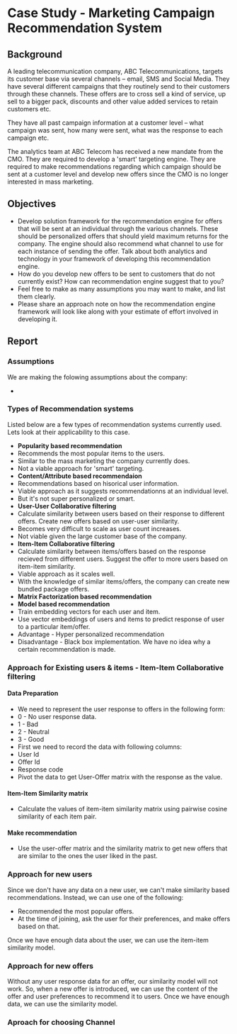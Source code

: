 # Case Study - Marketing Campaign Recommendation System

## Background

A leading telecommunication company, ABC Telecommunications, targets its customer base via several channels – email, SMS and Social Media. They have several different campaigns that they routinely send to their customers through these channels. These offers are to cross sell a kind of service, up sell to a bigger pack, discounts and other value added services to retain customers etc.  

They have all past campaign information at a customer level – what campaign was sent, how many were sent, what was the response to each campaign etc.  

The analytics team at ABC Telecom has received a new mandate from the CMO. They are required to develop a 'smart' targeting engine. They are required to make recommendations regarding which campaign should be sent at a customer level and develop new offers since the CMO is no longer interested in mass marketing.  

## Objectives

- Develop solution framework for the recommendation engine for offers that will be sent at an individual through the various channels. These should be personalized offers that should yield maximum returns for the company. The engine should also recommend what channel to use for each instance of sending the offer. Talk about both analytics and technology in your framework of developing this recommendation engine.
- How do you develop new offers to be sent to customers that do not currently exist? How can recommendation engine suggest that to you?
- Feel free to make as many assumptions you may want to make, and list them clearly.
- Please share an approach note on how the recommendation engine framework will look like along with your estimate of effort involved in developing it.

## Report

### Assumptions

We are making the folowing assumptions about the company:

- 

### Types of Recommendation systems

Listed below are a few types of recommendation systems currently used. Lets look at their applicability to this case.

- **Popularity based recommendation**
 - Recommends the most popular items to the users.
 - Similar to the mass marketing the company currently does.
 - Not a viable approach for 'smart' targeting.
- **Content/Attribute based recommendaion**
 - Recommendations based on hisorical user information.
 - Viable approach as it suggests recommendationns at an individual level.
 - But it's not super personalized or smart.
- **User-User Collaborative filtering**
 - Calculate similarity between users based on their response to different offers. Create new offers based on user-user similarity.
 - Becomes very difficult to scale as user count increases.
 - Not viable given the large customer base of the company.
- **Item-Item Collaborative filtering**
 - Calculate similarity between items/offers based on the response recieved from different users. Suggest the offer to more users based on item-item similarity.
 - Viable approach as it scales well.
 - With the knowledge of similar items/offers, the company can create new bundled package offers.
- **Matrix Factorization based recommendation**
- **Model based recommendation**
 - Train embedding vectors for each user and item.
 - Use vector embeddings of users and items to predict response of user to a particular item/offer.
 - Advantage - Hyper personalized recommendation
 - Disadvantage - Black box implementation. We have no idea why a certain recommendation is made.

### Approach for Existing users & items - Item-Item Collaborative filtering

#### Data Preparation

- We need to represent the user response to offers in the following form:
 - 0 - No user response data. 
 - 1 - Bad
 - 2 - Neutral
 - 3 - Good
- First we need to record the data with following columns:
 - User Id
 - Offer Id
 - Response code
- Pivot the data to get User-Offer matrix with the response as the value. 

#### Item-Item Similarity matrix

- Calculate the values of item-item similarity matrix using pairwise cosine similarity of each item pair. 

#### Make recommendation

- Use the user-offer matrix and the similarity matrix to get new offers that are similar to the ones the user liked in the past. 

### Approach for new users

Since we don't have any data on a new user, we can't make similarity based recommendations. Instead, we can use one of the following:

- Recommended the most popular offers. 
- At the time of joining, ask the user for their preferences, and make offers based on that. 

Once we have enough data about the user, we can use the item-item similarity model. 

### Approach for new offers 

Without any user response data for an offer, our similarity model will not work. So, when a new offer is introduced, we can use the content of the offer and user preferences to recommend it to users. Once we have enough data, we can use the similarity model. 

### Aproach for choosing Channel







